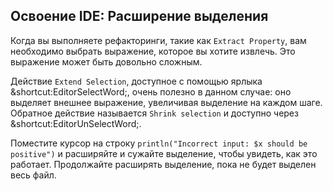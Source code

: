 ## Освоение IDE: Расширение выделения

Когда вы выполняете рефакторинги, такие как <span class="control">`Extract Property`</span>, вам необходимо выбрать выражение, которое вы хотите извлечь. Это выражение может быть довольно сложным.

Действие <span class="control">`Extend Selection`</span>, доступное с помощью ярлыка <span class="shortcut">&shortcut:EditorSelectWord;</span>, очень полезно в данном случае: оно выделяет внешнее выражение, увеличивая выделение на каждом шаге. Обратное действие называется <span class="control">`Shrink selection`</span> и доступно через <span class="shortcut">&shortcut:EditorUnSelectWord;</span>.

Поместите курсор на строку `println("Incorrect input: $x should be positive")` и расширяйте и сужайте выделение, чтобы увидеть, как это работает. Продолжайте расширять выделение, пока не будет выделен весь файл.